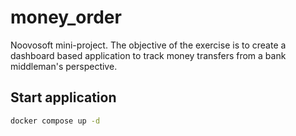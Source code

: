 # money_order
Noovosoft mini-project.
The objective of the exercise is to create a dashboard based application to track money
transfers from a bank middleman's perspective. 

## Start application
```bash
docker compose up -d
```